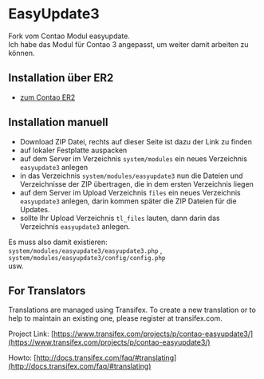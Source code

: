 EasyUpdate3
===========

Fork vom Contao Modul easyupdate.    
Ich habe das Modul für Contao 3 angepasst, um weiter damit arbeiten zu können.

## Installation über ER2

* [zum Contao ER2](https://contao.org/de/extension-list/view/easyupdate3.de.html)

## Installation manuell

* Download ZIP Datei, rechts auf dieser Seite ist dazu der Link zu finden
* auf lokaler Festplatte auspacken
* auf dem Server im Verzeichnis `system/modules` ein neues Verzeichnis `easyupdate3` anlegen
* in das Verzeichnis `system/modules/easyupdate3` nun die Dateien und Verzeichnisse der ZIP übertragen, die in dem ersten Verzeichnis liegen
* auf dem Server im Upload Verzeichnis `files` ein neues Verzeichnis `easyupdate3` anlegen, darin kommen später die ZIP Dateien für die Updates.
* sollte Ihr Upload Verzeichnis `tl_files` lauten, dann darin das Verzeichnis `easyupdate3` anlegen.

Es muss also damit existieren:    
`system/modules/easyupdate3/easyupdate3.php` ,    
`system/modules/easyupdate3/config/config.php`    
usw.

## For Translators
Translations are managed using Transifex. To create a new translation or to help to maintain an existing one, please register at transifex.com.

Project Link: [https://www.transifex.com/projects/p/contao-easyupdate3/](https://www.transifex.com/projects/p/contao-easyupdate3/)

Howto: [http://docs.transifex.com/faq/#translating](http://docs.transifex.com/faq/#translating)
